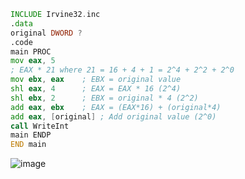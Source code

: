 ```asm
INCLUDE Irvine32.inc
.data
original DWORD ?
.code
main PROC
mov eax, 5   
; EAX * 21 where 21 = 16 + 4 + 1 = 2^4 + 2^2 + 2^0
mov ebx, eax    ; EBX = original value
shl eax, 4      ; EAX = EAX * 16 (2^4)
shl ebx, 2      ; EBX = original * 4 (2^2)
add eax, ebx    ; EAX = (EAX*16) + (original*4)
add eax, [original] ; Add original value (2^0)
call WriteInt
main ENDP
END main
```
![image](https://github.com/user-attachments/assets/db7008c2-6099-43c6-8c3a-693ccd5a5613)
